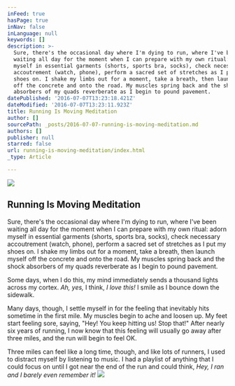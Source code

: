 ```yaml
---
inFeed: true
hasPage: true
inNav: false
inLanguage: null
keywords: []
description: >-
  Sure, there's the occasional day where I'm dying to run, where I've been
  waiting all day for the moment when I can prepare with my own ritual: adorn
  myself in essential garments (shorts, sports bra, socks), check necessary
  accoutrement (watch, phone), perform a sacred set of stretches as I put my
  shoes on. I shake my limbs out for a moment, take a breath, then launch myself
  off the concrete and onto the road. My muscles spring back and the shock
  absorbers of my quads reverberate as I begin to pound pavement.
datePublished: '2016-07-07T13:23:18.421Z'
dateModified: '2016-07-07T13:23:11.923Z'
title: Running Is Moving Meditation
author: []
sourcePath: _posts/2016-07-07-running-is-moving-meditation.md
authors: []
publisher: null
starred: false
url: running-is-moving-meditation/index.html
_type: Article

---
```

![](https://the-grid-user-content.s3-us-west-2.amazonaws.com/b29879ad-246a-487c-ab74-b0303582bb68.jpg)

## Running Is Moving Meditation

Sure, there's the occasional day where I'm dying to run, where I've been waiting all day for the moment when I can prepare with my own ritual: adorn myself in essential garments (shorts, sports bra, socks), check necessary accoutrement (watch, phone), perform a sacred set of stretches as I put my shoes on. I shake my limbs out for a moment, take a breath, then launch myself off the concrete and onto the road. My muscles spring back and the shock absorbers of my quads reverberate as I begin to pound pavement.

Some days, when I do this, my mind immediately sends a thousand lights across my cortex. _Ah, yes,_ I think, _I love this!_ I smile as I bounce down the sidewalk.

Many days, though, I settle myself in for the feeling that inevitably hits sometime in the first mile. My muscles begin to ache and loosen up. My feet start feeling sore, saying, "Hey! You keep hitting us! Stop that!" After nearly six years of running, I now know that this feeling will usually go away after three miles, and the run will begin to feel OK.

Three miles can feel like a long time, though, and like lots of runners, I used to distract myself by listening to music. I had a playlist of anything that I could focus on until I got near the end of the run and could think, _Hey, I ran and I barely even remember it!_
![](https://the-grid-user-content.s3-us-west-2.amazonaws.com/8adbeb69-b915-4b0b-a853-635502b59ff3.png)